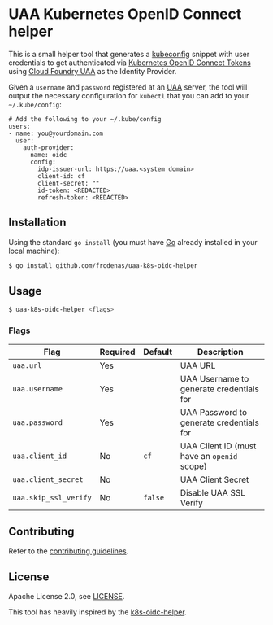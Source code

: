 # UAA Kubernetes OpenID Connect helper

This is a small helper tool that generates a [kubeconfig][kubeconfig] snippet with user credentials to get authenticated via
[Kubernetes OpenID Connect Tokens][k8s-oidc] using [Cloud Foundry UAA][uaa] as the Identity Provider.

Given a `username` and `password` registered at an [UAA][uaa] server, the tool will output the necessary configuration for `kubectl` that you can add to your `~/.kube/config`:

```
# Add the following to your ~/.kube/config
users:
- name: you@yourdomain.com
  user:
    auth-provider:
      name: oidc
      config:
        idp-issuer-url: https://uaa.<system domain>
        client-id: cf
        client-secret: ""
        id-token: <REDACTED>
        refresh-token: <REDACTED>
```

## Installation

Using the standard `go install` (you must have [Go][golang] already installed in your local machine):

```bash
$ go install github.com/frodenas/uaa-k8s-oidc-helper
```

## Usage

```bash
$ uaa-k8s-oidc-helper <flags>
```

### Flags

| Flag | Required | Default | Description |
| ---- | -------- | ------- | ----------- |
| `uaa.url` | Yes | | UAA URL |
| `uaa.username` | Yes |  | UAA Username to generate credentials for |
| `uaa.password` | Yes |  | UAA Password to generate credentials for |
| `uaa.client_id` | No | `cf` | UAA Client ID (must have an `openid` scope) |
| `uaa.client_secret` | No |  | UAA Client Secret |
| `uaa.skip_ssl_verify` | No | `false`  | Disable UAA SSL Verify |

## Contributing

Refer to the [contributing guidelines][contributing].

## License

Apache License 2.0, see [LICENSE][license].

This tool has heavily inspired by the [k8s-oidc-helper][k8s-oidc-helper].

[contributing]: https://github.com/frodenas/stackdriver_exporter/blob/master/CONTRIBUTING.md
[golang]: https://golang.org/
[license]: https://github.com/frodenas/uaa-k8s-oidc-helper/blob/master/LICENSE
[k8s-oidc]: https://kubernetes.io/docs/admin/authentication
[k8s-oidc-helper]: https://github.com/micahhausler/k8s-oidc-helper
[kubeconfig]: https://kubernetes.io/docs/tasks/access-application-cluster/configure-access-multiple-clusters/
[uaa]: https://github.com/cloudfoundry/uaa
